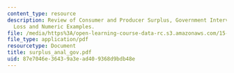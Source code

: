 ```yaml
---
content_type: resource
description: Review of Consumer and Producer Surplus, Government Intervention, Deadweight
  Loss and Numeric Examples.
file: /media/https%3A/open-learning-course-data-rc.s3.amazonaws.com/15-010-economic-analysis-for-business-decisions-fall-2004/87e7046e36439a3ead409368d9bdb48e_surplus_anal_gov.pdf
file_type: application/pdf
resourcetype: Document
title: surplus_anal_gov.pdf
uid: 87e7046e-3643-9a3e-ad40-9368d9bdb48e
---
```

